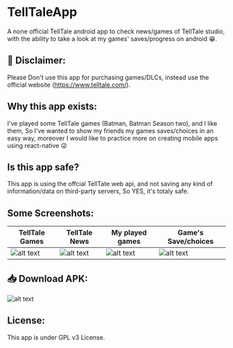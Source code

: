 # TellTaleApp
A none official TellTale android app to check news/games of TellTale studio, with the ability to take a look at my games' saves/progress on android 😁.

## 📢 Disclaimer:
Please Don't use this app for purchasing games/DLCs, instead use the official website (https://www.telltale.com/).

## Why this app exists:
I've played some TellTale games (Batman, Batman Season two), and I like them,
So I've wanted to show my friends my games saves/choices in an easy way,
moreover I would like to practice more on creating mobile apps using react-native 😜

## Is this app safe?
This app is using the offcial TellTate web api, and not saving any kind of information/data on third-party servers,
So YES, it's totaly safe.

## Some Screenshots:

| TellTale Games | TellTale News | My played games | Game's Save/choices |
| ------------------- | ------------------- | ------------------- | ------------------- |
| ![alt text](https://imgur.com/mncZx3o.png) | ![alt text](https://imgur.com/YX14o4c.png) | ![alt text](https://imgur.com/JtHQyAp.png) | ![alt text](https://imgur.com/Dr7IG6b.png) |

## 📥 Download APK:
![alt text](https://imgur.com/0LypKgB.png)

## License:
This app is under GPL v3 License.
